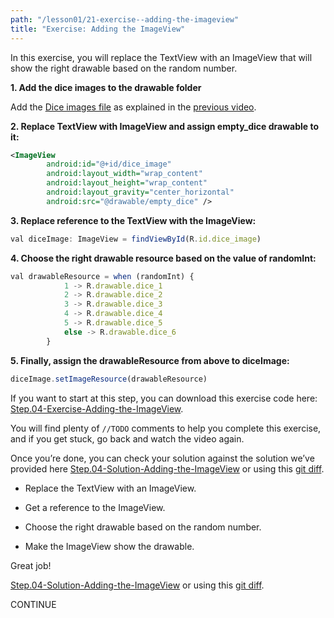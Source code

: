 ```yaml
---
path: "/lesson01/21-exercise--adding-the-imageview"
title: "Exercise: Adding the ImageView"
---
```

<youtube id="TzSs81rVEqo"></youtube>

<p>In this exercise, you will replace the TextView with an ImageView that will show the right drawable based on the random number.</p>
<p><strong>1. Add the dice images to the drawable folder</strong></p>
<p>Add the <a target="_blank" href="https://github.com/udacity/andfun-kotlin-dice-roller/raw/master/DiceImages.zip">Dice images file</a> as explained in the <a target="_blank" href="https://classroom.udacity.com/courses/ud9012/lessons/37a8fa57-7d18-4704-bfb7-da2864cb2e75/concepts/b59b9167-b574-4ff5-a95b-911852ad6bea">previous video</a>.</p>
<p><strong>2. Replace TextView with ImageView and assign empty_dice drawable to it:</strong></p>

```xml
<ImageView
        android:id="@+id/dice_image"
        android:layout_width="wrap_content"
        android:layout_height="wrap_content"
        android:layout_gravity="center_horizontal"
        android:src="@drawable/empty_dice" />
```

<p><strong>3. Replace reference to the TextView with the ImageView:</strong></p>

```ts
val diceImage: ImageView = findViewById(R.id.dice_image)
```

<p><strong>4. Choose the right drawable resource based on the value of randomInt:</strong></p>

```ts
val drawableResource = when (randomInt) {
            1 -> R.drawable.dice_1
            2 -> R.drawable.dice_2
            3 -> R.drawable.dice_3
            4 -> R.drawable.dice_4
            5 -> R.drawable.dice_5
            else -> R.drawable.dice_6
        }
```

<p><strong>5. Finally, assign the drawableResource from above to diceImage:</strong></p>

```ts
diceImage.setImageResource(drawableResource)
```

<p>If you want to start at this step, you can download this exercise code here: <a target="_blank" href="https://github.com/udacity/andfun-kotlin-dice-roller/archive/Step.04-Exercise-Adding-the-ImageView.zip">Step.04-Exercise-Adding-the-ImageView</a>.</p>
<p>You will find plenty of <code>//TODO</code> comments to help you complete this exercise, and if you get stuck, go back and watch the video again.</p>
<p>Once you’re done, you can check your solution against the solution we’ve provided here <a target="_blank" href="https://github.com/udacity/andfun-kotlin-dice-roller/tree/Step.04-Solution-Adding-the-ImageView">Step.04-Solution-Adding-the-ImageView</a> or using this <a target="_blank" href="https://github.com/udacity/andfun-kotlin-dice-roller/compare/Step.04-Exercise-Adding-the-ImageView...Step.04-Solution-Adding-the-ImageView">git diff</a>.</p>

<text-box variant='learningObjectives' name='Check the steps below as you implement them to complete this exercise.'>

- Replace the TextView with an ImageView.

- Get a reference to the ImageView.

- Choose the right drawable based on the random number.

- Make the ImageView show the drawable.

</text-box>


<p>Great job!</p>
<p><a target="_blank" href="https://github.com/udacity/andfun-kotlin-dice-roller/tree/Step.04-Solution-Adding-the-ImageView">Step.04-Solution-Adding-the-ImageView</a> or using this <a target="_blank" href="https://github.com/udacity/andfun-kotlin-dice-roller/compare/Step.04-Exercise-Adding-the-ImageView...Step.04-Solution-Adding-the-ImageView">git diff</a>.</p>

CONTINUE
